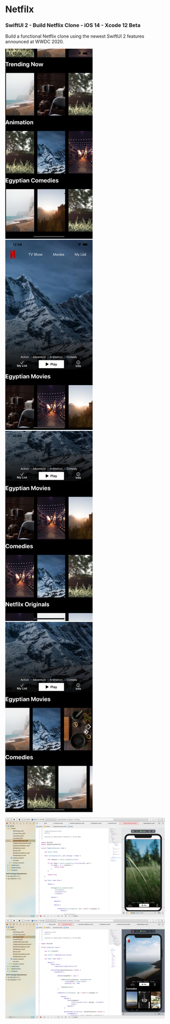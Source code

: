 # Netfilx

### SwiftUI 2 - Build Netflix Clone - iOS 14 - Xcode 12 Beta
Build a functional Netflix clone using the newest SwiftUI 2 features announced at WWDC 2020.

<img src="https://github.com/obadasemary/Netfilx/blob/main/Screenshots/Netfilx_iPhone_01.png" alt="HTML5 Icon" width="276" height="598"><img src="https://github.com/obadasemary/Netfilx/blob/main/Screenshots/Netfilx_iPhone_02.png" alt="HTML5 Icon" width="276" height="598"><img src="https://github.com/obadasemary/Netfilx/blob/main/Screenshots/Netfilx_iPhone_03.png" alt="HTML5 Icon" width="276" height="598"><img src="https://github.com/obadasemary/Netfilx/blob/main/Screenshots/Netfilx_iPhone_04.png" alt="HTML5 Icon" width="276" height="598">

<img src="https://github.com/obadasemary/Netfilx/blob/main/Screenshots/Netfilx_01.png" alt="HTML5 Icon">
<img src="https://github.com/obadasemary/Netfilx/blob/main/Screenshots/Netfilx_02.png" alt="HTML5 Icon">
